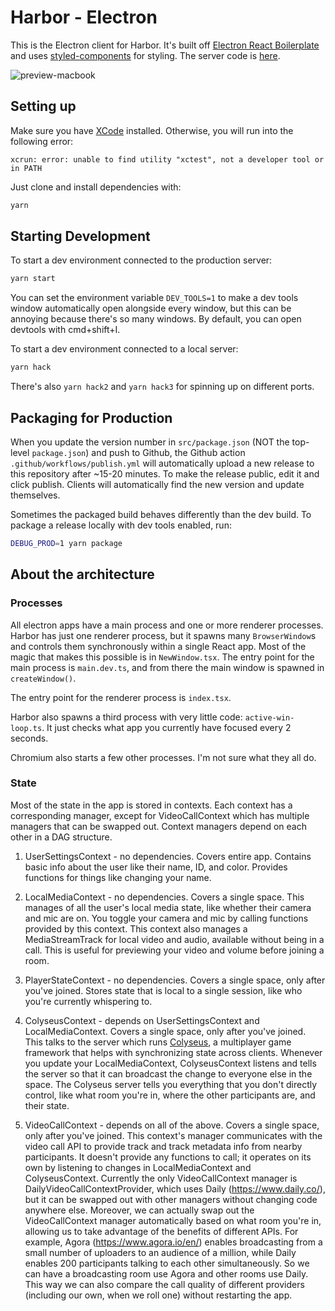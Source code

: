 # Harbor - Electron

This is the Electron client for Harbor. It's built off [Electron React Boilerplate](https://electron-react-boilerplate.js.org/) and uses [styled-components](https://styled-components.com/) for styling. The server code is [here](https://github.com/Xyzrr/virtual-office-server).

![preview-macbook](https://user-images.githubusercontent.com/7032597/127399420-56dd71bb-3008-49af-b0cc-76bee1fb04c0.png)

## Setting up

Make sure you have [XCode](https://www.freecodecamp.org/news/how-to-download-and-install-xcode/) installed.
Otherwise, you will run into the following error:

```
xcrun: error: unable to find utility "xctest", not a developer tool or in PATH
```

Just clone and install dependencies with:

```bash
yarn
```

## Starting Development

To start a dev environment connected to the production server:

```bash
yarn start
```

You can set the environment variable `DEV_TOOLS=1` to make a dev tools window automatically open alongside every window, but this can be annoying because there's so many windows. By default, you can open devtools with cmd+shift+I.

To start a dev environment connected to a local server:

```bash
yarn hack
```

There's also `yarn hack2` and `yarn hack3` for spinning up on different ports.

## Packaging for Production

When you update the version number in `src/package.json` (NOT the top-level `package.json`) and push to Github, the Github action `.github/workflows/publish.yml` will automatically upload a new release to this repository after ~15-20 minutes. To make the release public, edit it and click publish. Clients will automatically find the new version and update themselves.

Sometimes the packaged build behaves differently than the dev build. To package a release locally with dev tools enabled, run:

```bash
DEBUG_PROD=1 yarn package
```

## About the architecture

### Processes

All electron apps have a main process and one or more renderer processes. Harbor has just one renderer process, but it spawns many `BrowserWindow`s and controls them synchronously within a single React app. Most of the magic that makes this possible is in `NewWindow.tsx`. The entry point for the main process is `main.dev.ts`, and from there the main window is spawned in `createWindow()`.

The entry point for the renderer process is `index.tsx`.

Harbor also spawns a third process with very little code: `active-win-loop.ts`. It just checks what app you currently have focused every 2 seconds.

Chromium also starts a few other processes. I'm not sure what they all do.

### State

Most of the state in the app is stored in contexts. Each context has a corresponding manager, except for VideoCallContext which has multiple managers that can be swapped out. Context managers depend on each other in a DAG structure.

1. UserSettingsContext - no dependencies. Covers entire app. Contains basic info about the user like their name, ID, and color. Provides functions for things like changing your name.

2. LocalMediaContext - no dependencies. Covers a single space. This manages of all the user's local media state, like whether their camera and mic are on. You toggle your camera and mic by calling functions provided by this context. This context also manages a MediaStreamTrack for local video and audio, available without being in a call. This is useful for previewing your video and volume before joining a room.

3. PlayerStateContext - no dependencies. Covers a single space, only after you've joined. Stores state that is local to a single session, like who you're currently whispering to.

4. ColyseusContext - depends on UserSettingsContext and LocalMediaContext. Covers a single space, only after you've joined. This talks to the server which runs [Colyseus](https://www.colyseus.io/), a multiplayer game framework that helps with synchronizing state across clients. Whenever you update your LocalMediaContext, ColyseusContext listens and tells the server so that it can broadcast the change to everyone else in the space. The Colyseus server tells you everything that you don't directly control, like what room you're in, where the other participants are, and their state.

5. VideoCallContext - depends on all of the above. Covers a single space, only after you've joined. This context's manager communicates with the video call API to provide track and track metadata info from nearby participants. It doesn't provide any functions to call; it operates on its own by listening to changes in LocalMediaContext and ColyseusContext. Currently the only VideoCallContext manager is DailyVideoCallContextProvider, which uses Daily (https://www.daily.co/), but it can be swapped out with other managers without changing code anywhere else. Moreover, we can actually swap out the VideoCallContext manager automatically based on what room you're in, allowing us to take advantage of the benefits of different APIs. For example, Agora (https://www.agora.io/en/) enables broadcasting from a small number of uploaders to an audience of a million, while Daily enables 200 participants talking to each other simultaneously. So we can have a broadcasting room use Agora and other rooms use Daily. This way we can also compare the call quality of different providers (including our own, when we roll one) without restarting the app.
